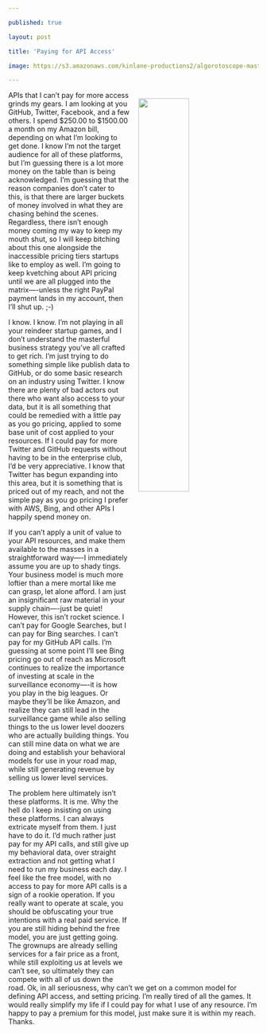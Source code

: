 ---
published: true
layout: post
title: 'Paying for API Access'
image: https://s3.amazonaws.com/kinlane-productions2/algorotoscope-master/aws-s3-stories-old-door-lock-copper-circuit.jpg
---

<p><img src="https://s3.amazonaws.com/kinlane-productions2/algorotoscope-master/aws-s3-stories-old-door-lock-copper-circuit.jpg" width="45%" align="right" style="padding: 15px;" />
APIs that I can’t pay for more access grinds my gears. I am looking at you GitHub, Twitter, Facebook, and a few others. I spend $250.00 to $1500.00 a month on my Amazon bill, depending on what I’m looking to get done. I know I’m not the target audience for all of these platforms, but I’m guessing there is a lot more money on the table than is being acknowledged. I’m guessing that the reason companies don’t cater to this, is that there are larger buckets of money involved in what they are chasing behind the scenes. Regardless, there isn’t enough money coming my way to keep my mouth shut, so I will keep bitching about this one alongside the inaccessible pricing tiers startups like to employ as well. I’m going to keep kvetching about API pricing until we are all plugged into the matrix—-unless the right PayPal payment lands in my account, then I’ll shut up. ;-)

<p>I know. I know. I’m not playing in all your reindeer startup games, and I don’t understand the masterful business strategy you’ve all crafted to get rich. I’m just trying to do something simple like publish data to GitHub, or do some basic research on an industry using Twitter. I know there are plenty of bad actors out there who want also access to your data, but it is all something that could be remedied with a little pay as you go pricing, applied to some base unit of cost applied to your resources. If I could pay for more Twitter and GitHub requests without having to be in the enterprise club, I’d be very appreciative. I know that Twitter has begun expanding into this area, but it is something that is priced out of my reach, and not the simple pay as you go pricing I prefer with AWS, Bing, and other APIs I happily spend money on.

<p>If you can’t apply a unit of value to your API resources, and make them available to the masses in a straightforward way—-I immediately assume you are up to shady tings. Your business model is much more loftier than a mere mortal like me can grasp, let alone afford. I am just an insignificant raw material in your supply chain—-just be quiet! However, this isn’t rocket science. I can’t pay for Google Searches, but I can pay for Bing searches. I can’t pay for my GitHub API calls. I’m guessing at some point I’ll see Bing pricing go out of reach as Microsoft continues to realize the importance of investing at scale in the surveillance economy—-it is how you play in the big leagues. Or maybe they’ll be like Amazon, and realize they can still lead in the surveillance game while also selling things to the us lower level doozers who are actually building things. You can still mine data on what we are doing and establish your behavioral models for use in your road map, while still generating revenue by selling us lower level services.

<p>The problem here ultimately isn’t these platforms. It is me. Why the hell do I keep insisting on using these platforms. I can always extricate myself from them. I just have to do it. I’d much rather just pay for my API calls, and still give up my behavioral data, over straight extraction and not getting what I need to run my business each day. I feel like the free model, with no access to pay for more API calls is a sign of a rookie operation. If you really want to operate at scale, you should be obfuscating your true intentions with a real paid service. If you are still hiding behind the free model, you are just getting going. The grownups are already selling services for a fair price as a front, while still exploiting us at levels we can’t see, so ultimately they can compete with all of us down the road. Ok, in all seriousness, why can’t we get on a common model for defining API access, and setting pricing. I’m really tired of all the games. It would really simplify my life if I could pay for what I use of any resource. I’m happy to pay a premium for this model, just make sure it is within my reach. Thanks.


